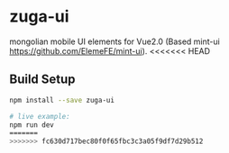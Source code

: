 # zuga-ui
mongolian mobile UI elements for Vue2.0 (Based mint-ui https://github.com/ElemeFE/mint-ui).
<<<<<<< HEAD
>

## Build Setup

``` bash
npm install --save zuga-ui

# live example:
npm run dev
=======
>>>>>>> fc630d717bec80f0f65fbc3c3a05f9df7d29b512
